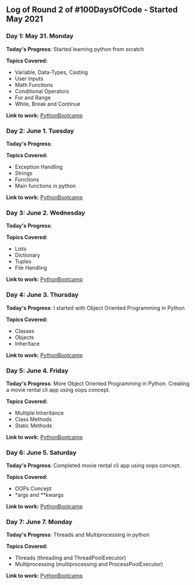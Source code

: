 ## Log of Round 2 of #100DaysOfCode - Started May 2021

### Day 1: May 31. Monday

**Today's Progress**: Started learning python from scratch

**Topics Covered:**

-   Variable, Data-Types, Casting
-   User Inputs
-   Math Functions
-   Conditional Operators
-   For and Range
-   While, Break and Continue

**Link to work:** [PythonBootcamp](https://github.com/shashanksmaty/PyNotes/commit/9a3ee14504e4fec7d43b937fb3f59ad65bc056ac)

### Day 2: June 1. Tuesday

**Today's Progress**:

**Topics Covered:**

-   Exception Handling
-   Strings
-   Functions
-   Main functions in python

**Link to work:** [PythonBootcamp](https://github.com/shashanksmaty/PyNotes/commit/a1daa20189eda1ad3cbc24d1b8ad3a2c35ddedc4)

### Day 3: June 2. Wednesday

**Today's Progress**:

**Topics Covered:**

-   Lists
-   Dictionary
-   Tuples
-   File Handling

**Link to work:** [PythonBootcamp](https://github.com/shashanksmaty/PyNotes/commit/21bb826504be2999b2ce4383db35e9462f76b6e5)

### Day 4: June 3. Thursday

**Today's Progress**: I started with Object Oriented Programming in Python

**Topics Covered:**

-   Classes
-   Objects
-   Inheritace

**Link to work:** [PythonBootcamp](https://github.com/shashanksmaty/PyNotes/commit/aeed8a0ecfc57d0e89ef24c7e01ef2fec1a6a2f3)

### Day 5: June 4. Friday

**Today's Progress**: More Object Oriented Programming in Python. Creating a movie rental cli app using oops concept.

**Topics Covered:**

-   Multiple Inheritance
-   Class Methods
-   Static Methods

**Link to work:** [PythonBootcamp](https://github.com/shashanksmaty/PyNotes/commit/9133c44a05228fe0c67b6de31388dc8294a37a17)

### Day 6: June 5. Saturday

**Today's Progress**: Completed movie rental cli app using oops concept.

**Topics Covered:**

-   OOPs Concept
-   \*args and \*\*kwargs

**Link to work:** [PythonBootcamp](https://github.com/shashanksmaty/PyNotes/commit/11a74bf4dff7e81256716eaa3471c005aed48a07)

### Day 7: June 7. Monday

**Today's Progress**: Threads and Multiprocessing in python

**Topics Covered:**

-   Threads (threading and ThreadPoolExecutor)
-   Multiprocessing (multiprocessing and ProcessPoolExecutor)

**Link to work:** [PythonBootcamp](https://github.com/shashanksmaty/PyNotes/commit/11a74bf4dff7e81256716eaa3471c005aed48a07)
